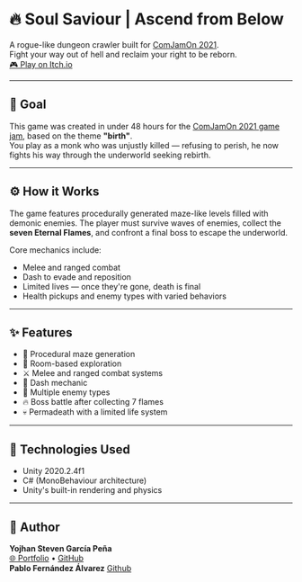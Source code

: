 # 🔥 Soul Saviour | Ascend from Below

A rogue-like dungeon crawler built for [ComJamOn 2021](https://itch.io/jam/jamon2021).  
Fight your way out of hell and reclaim your right to be reborn.  
[🎮 Play on Itch.io](https://pablofernandez.itch.io/soul-saviour) <!-- Replace with direct link if available -->

---

## 🎯 Goal

This game was created in under 48 hours for the [ComJamOn 2021 game jam](https://itch.io/jam/jamon2021), based on the theme **"birth"**.  
You play as a monk who was unjustly killed — refusing to perish, he now fights his way through the underworld seeking rebirth.

---

## ⚙️ How it Works

The game features procedurally generated maze-like levels filled with demonic enemies. The player must survive waves of enemies, collect the **seven Eternal Flames**, and confront a final boss to escape the underworld.

Core mechanics include:
- Melee and ranged combat
- Dash to evade and reposition
- Limited lives — once they're gone, death is final
- Health pickups and enemy types with varied behaviors

---

## ✨ Features

- 🔄 Procedural maze generation
- 🧱 Room-based exploration
- ⚔️ Melee and ranged combat systems
- 💨 Dash mechanic
- 👹 Multiple enemy types
- 🔥 Boss battle after collecting 7 flames
- 💀 Permadeath with a limited life system

---

## 🧰 Technologies Used

- Unity 2020.2.4f1
- C# (MonoBehaviour architecture)
- Unity's built-in rendering and physics

---

## 👤 Author
**Yojhan Steven García Peña**  
[🌐 Portfolio](https://sryojhan.github.io/) • [GitHub](https://github.com/sryojhan)  
**Pablo Fernández Álvarez**
[Github](https://github.com/PabloFernandezAl01)
